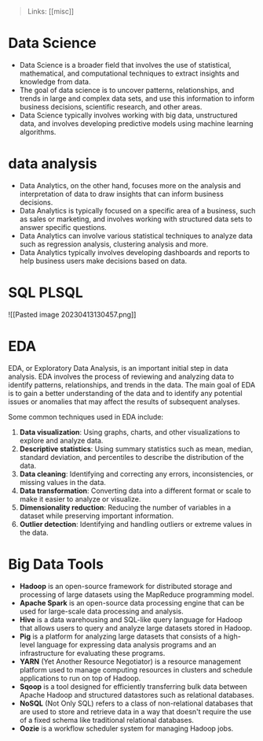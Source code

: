 >Links: [[misc]]

# Data Science
- Data Science is a broader field that involves the use of statistical, mathematical, and computational techniques to extract insights and knowledge from data. 
- The goal of data science is to uncover patterns, relationships, and trends in large and complex data sets, and use this information to inform business decisions, scientific research, and other areas. 
- Data Science typically involves working with big data, unstructured data, and involves developing predictive models using machine learning algorithms.

# data analysis
- Data Analytics, on the other hand, focuses more on the analysis and interpretation of data to draw insights that can inform business decisions. 
- Data Analytics is typically focused on a specific area of a business, such as sales or marketing, and involves working with structured data sets to answer specific questions. 
- Data Analytics can involve various statistical techniques to analyze data such as regression analysis, clustering analysis and more. 
- Data Analytics typically involves developing dashboards and reports to help business users make decisions based on data.

# SQL PLSQL
![[Pasted image 20230413130457.png]]

# EDA
EDA, or Exploratory Data Analysis, is an important initial step in data analysis. EDA involves the process of reviewing and analyzing data to identify patterns, relationships, and trends in the data. The main goal of EDA is to gain a better understanding of the data and to identify any potential issues or anomalies that may affect the results of subsequent analyses.

Some common techniques used in EDA include:

1. **Data visualization**: Using graphs, charts, and other visualizations to explore and analyze data.
2. **Descriptive statistics**: Using summary statistics such as mean, median, standard deviation, and percentiles to describe the distribution of the data.
3. **Data cleaning**: Identifying and correcting any errors, inconsistencies, or missing values in the data.
4. **Data transformation**: Converting data into a different format or scale to make it easier to analyze or visualize.
5. **Dimensionality reduction**: Reducing the number of variables in a dataset while preserving important information.
6. **Outlier detection**: Identifying and handling outliers or extreme values in the data.

# Big Data Tools
- **Hadoop** is an open-source framework for distributed storage and processing of large datasets using the MapReduce programming model.
- **Apache Spark** is an open-source data processing engine that can be used for large-scale data processing and analysis.
- **Hive** is a data warehousing and SQL-like query language for Hadoop that allows users to query and analyze large datasets stored in Hadoop.
- **Pig** is a platform for analyzing large datasets that consists of a high-level language for expressing data analysis programs and an infrastructure for evaluating these programs.
- **YARN** (Yet Another Resource Negotiator) is a resource management platform used to manage computing resources in clusters and schedule applications to run on top of Hadoop.
- **Sqoop** is a tool designed for efficiently transferring bulk data between Apache Hadoop and structured datastores such as relational databases.
- **NoSQL** (Not Only SQL) refers to a class of non-relational databases that are used to store and retrieve data in a way that doesn't require the use of a fixed schema like traditional relational databases.
- **Oozie** is a workflow scheduler system for managing Hadoop jobs.